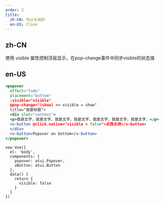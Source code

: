 ```yaml
---
order: 2
title:
  zh-CN: 可以关闭的
  en-US: Close
---
```


## zh-CN

使用 visible 属性控制浮层显示，在pop-change事件中同步visible的状态值

## en-US


````jsx
<popover
  effect="fade"
  placement="bottom"
  :visible="visible"
  @pop-change="(show) => visible = show"
  title="我是标题">
  <div slot="content">
  <p>我是文字，我是文字，我是文字，我是文字，我是文字，我是文字，我是文字，</p>
  <v-button @click.native="visible = false">点我关闭</v-button>
  </div>
  <v-button>Popover on bottom</v-button>
</popover>
````

````vue-script
new Vue({
  el: 'body',
  components: {
    popover: atui.Popover,
    vButton: atui.Button
  },
  data() {
    return {
      visible: false
    }
  }
})
````
